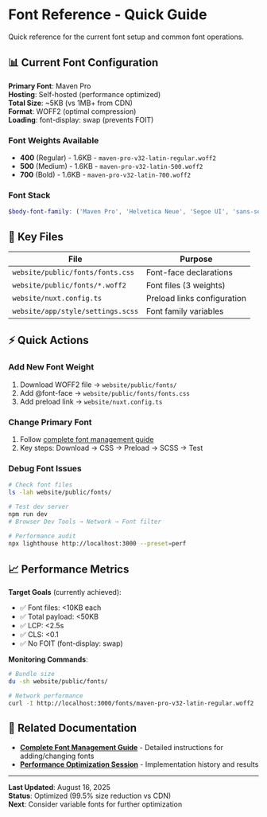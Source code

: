 # Font Reference - Quick Guide

Quick reference for the current font setup and common font operations.

## 📊 Current Font Configuration

**Primary Font**: Maven Pro  
**Hosting**: Self-hosted (performance optimized)  
**Total Size**: ~5KB (vs 1MB+ from CDN)  
**Format**: WOFF2 (optimal compression)  
**Loading**: font-display: swap (prevents FOIT)  

### Font Weights Available
- **400** (Regular) - 1.6KB - `maven-pro-v32-latin-regular.woff2`
- **500** (Medium) - 1.6KB - `maven-pro-v32-latin-500.woff2` 
- **700** (Bold) - 1.6KB - `maven-pro-v32-latin-700.woff2`

### Font Stack
```scss
$body-font-family: ('Maven Pro', 'Helvetica Neue', 'Segoe UI', 'sans-serif')
```

## 🔧 Key Files

| File | Purpose |
|------|---------|
| `website/public/fonts/fonts.css` | Font-face declarations |
| `website/public/fonts/*.woff2` | Font files (3 weights) |
| `website/nuxt.config.ts` | Preload links configuration |
| `website/app/style/settings.scss` | Font family variables |

## ⚡ Quick Actions

### Add New Font Weight
1. Download WOFF2 file → `website/public/fonts/`
2. Add @font-face → `website/public/fonts/fonts.css`
3. Add preload link → `website/nuxt.config.ts`

### Change Primary Font
1. Follow [complete font management guide](./guide-font-management.md)
2. Key steps: Download → CSS → Preload → SCSS → Test

### Debug Font Issues
```bash
# Check font files
ls -lah website/public/fonts/

# Test dev server
npm run dev
# Browser Dev Tools → Network → Font filter

# Performance audit
npx lighthouse http://localhost:3000 --preset=perf
```

## 📈 Performance Metrics

**Target Goals** (currently achieved):
- ✅ Font files: <10KB each
- ✅ Total payload: <50KB  
- ✅ LCP: <2.5s
- ✅ CLS: <0.1
- ✅ No FOIT (font-display: swap)

**Monitoring Commands**:
```bash
# Bundle size
du -sh website/public/fonts/

# Network performance
curl -I http://localhost:3000/fonts/maven-pro-v32-latin-regular.woff2
```

## 🔗 Related Documentation

- **[Complete Font Management Guide](./guide-font-management.md)** - Detailed instructions for adding/changing fonts
- **[Performance Optimization Session](../../../.claude/sessions/2025-08-16-1430.md)** - Implementation history and results

---

**Last Updated**: August 16, 2025  
**Status**: Optimized (99.5% size reduction vs CDN)  
**Next**: Consider variable fonts for further optimization